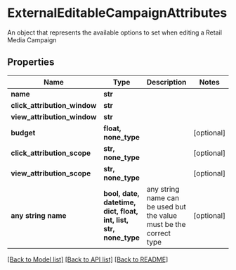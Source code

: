 # ExternalEditableCampaignAttributes

An object that represents the available options to set when editing a Retail Media Campaign

## Properties
Name | Type | Description | Notes
------------ | ------------- | ------------- | -------------
**name** | **str** |  | 
**click_attribution_window** | **str** |  | 
**view_attribution_window** | **str** |  | 
**budget** | **float, none_type** |  | [optional] 
**click_attribution_scope** | **str, none_type** |  | [optional] 
**view_attribution_scope** | **str, none_type** |  | [optional] 
**any string name** | **bool, date, datetime, dict, float, int, list, str, none_type** | any string name can be used but the value must be the correct type | [optional]

[[Back to Model list]](../README.md#documentation-for-models) [[Back to API list]](../README.md#documentation-for-api-endpoints) [[Back to README]](../README.md)


